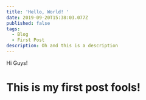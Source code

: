 ```yaml
---
title: 'Hello, World! '
date: 2019-09-20T15:38:03.077Z
published: false
tags:
  - Blog
  - First Post
description: Oh and this is a description
---
```

Hi Guys! 

# This is my first post fools!
